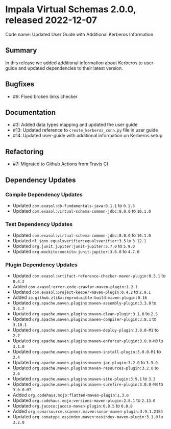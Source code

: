 # Impala Virtual Schemas 2.0.0, released 2022-12-07

Code name: Updated User Guide with Additional Kerberos Information

## Summary

In this release we added additional information about Kerberos to user-guide and updated dependencies to their latest version.

## Bugfixes

* #9: Fixed broken links checker

## Documentation

* #3: Added data types mapping and updated the user guide
* #13: Updated reference to `create_kerberos_conn.py` file in user guide
* #14: Updated user-guide with additional information on Kerberos setup

## Refactoring

* #7: Migrated to Github Actions from Travis CI

## Dependency Updates

### Compile Dependency Updates

* Updated `com.exasol:db-fundamentals-java:0.1.1` to `0.1.3`
* Updated `com.exasol:virtual-schema-common-jdbc:8.0.0` to `10.1.0`

### Test Dependency Updates

* Updated `com.exasol:virtual-schema-common-jdbc:8.0.0` to `10.1.0`
* Updated `nl.jqno.equalsverifier:equalsverifier:3.5` to `3.12.1`
* Updated `org.junit.jupiter:junit-jupiter:5.7.0` to `5.9.0`
* Updated `org.mockito:mockito-junit-jupiter:3.6.0` to `4.7.0`

### Plugin Dependency Updates

* Updated `com.exasol:artifact-reference-checker-maven-plugin:0.3.1` to `0.4.2`
* Added `com.exasol:error-code-crawler-maven-plugin:1.2.1`
* Updated `com.exasol:project-keeper-maven-plugin:0.4.2` to `2.9.1`
* Added `io.github.zlika:reproducible-build-maven-plugin:0.16`
* Updated `org.apache.maven.plugins:maven-assembly-plugin:3.3.0` to `3.4.2`
* Updated `org.apache.maven.plugins:maven-clean-plugin:3.1.0` to `2.5`
* Updated `org.apache.maven.plugins:maven-compiler-plugin:3.8.1` to `3.10.1`
* Updated `org.apache.maven.plugins:maven-deploy-plugin:3.0.0-M1` to `2.7`
* Updated `org.apache.maven.plugins:maven-enforcer-plugin:3.0.0-M3` to `3.1.0`
* Updated `org.apache.maven.plugins:maven-install-plugin:3.0.0-M1` to `2.4`
* Updated `org.apache.maven.plugins:maven-jar-plugin:3.2.0` to `3.3.0`
* Updated `org.apache.maven.plugins:maven-resources-plugin:3.2.0` to `2.6`
* Updated `org.apache.maven.plugins:maven-site-plugin:3.9.1` to `3.3`
* Updated `org.apache.maven.plugins:maven-surefire-plugin:3.0.0-M4` to `3.0.0-M7`
* Added `org.codehaus.mojo:flatten-maven-plugin:1.3.0`
* Updated `org.codehaus.mojo:versions-maven-plugin:2.8.1` to `2.13.0`
* Updated `org.jacoco:jacoco-maven-plugin:0.8.5` to `0.8.8`
* Added `org.sonarsource.scanner.maven:sonar-maven-plugin:3.9.1.2184`
* Updated `org.sonatype.ossindex.maven:ossindex-maven-plugin:3.1.0` to `3.2.0`
